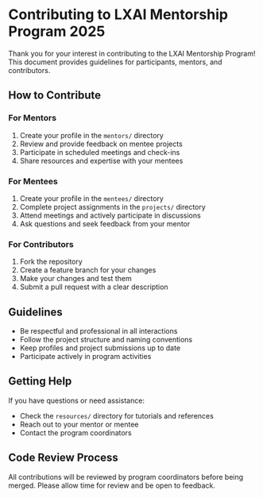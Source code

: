 # Contributing to LXAI Mentorship Program 2025

Thank you for your interest in contributing to the LXAI Mentorship Program! This document provides guidelines for participants, mentors, and contributors.

## How to Contribute

### For Mentors
1. Create your profile in the `mentors/` directory
2. Review and provide feedback on mentee projects
3. Participate in scheduled meetings and check-ins
4. Share resources and expertise with your mentees

### For Mentees
1. Create your profile in the `mentees/` directory
2. Complete project assignments in the `projects/` directory
3. Attend meetings and actively participate in discussions
4. Ask questions and seek feedback from your mentor

### For Contributors
1. Fork the repository
2. Create a feature branch for your changes
3. Make your changes and test them
4. Submit a pull request with a clear description

## Guidelines

- Be respectful and professional in all interactions
- Follow the project structure and naming conventions
- Keep profiles and project submissions up to date
- Participate actively in program activities

## Getting Help

If you have questions or need assistance:
- Check the `resources/` directory for tutorials and references
- Reach out to your mentor or mentee
- Contact the program coordinators

## Code Review Process

All contributions will be reviewed by program coordinators before being merged. Please allow time for review and be open to feedback.